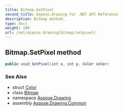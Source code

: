 ```yaml
---
title: Bitmap.SetPixel
second_title: Aspose.Drawing for .NET API Reference
description: Bitmap method. 
type: docs
weight: 180
url: /net/aspose.drawing/bitmap/setpixel/
---
```

## Bitmap.SetPixel method

```csharp
public void SetPixel(int x, int y, Color color)
```

### See Also

* struct [Color](../../color/)
* class [Bitmap](../)
* namespace [Aspose.Drawing](../../bitmap/)
* assembly [Aspose.Drawing.Common](../../../)


